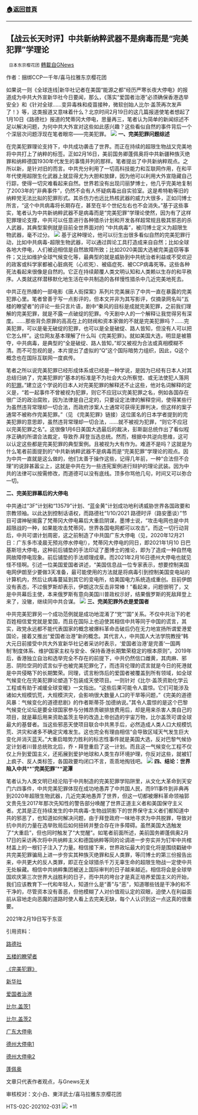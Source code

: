 ###  [:house:返回首頁](https://github.com/ourhimalayas/txt)
---

## 【战云长天时评】中共新纳粹武器不是病毒而是“完美犯罪”学理论
` 日本东京樱花团` [轉載自GNews](https://gnews.org/zh-hans/918754/)

作者：捆绑CCP一千年/喜马拉雅东京樱花团

如果说一则《全球连线|新华社记者在美国“能源之都”经历严寒长夜大停电》的报道成为中共大外宣新华社今日要闻，那么，《落实“爱国者治港”必须确保香港选举安全》和《针对全球……变异毒株和疫苗接种，微软创始人比尔·盖茨再次发声了！》等，这类报道又意味着什么？北京时间2月19日的这几篇报道使笔者想起了1月10日《路德社》报道的梵蒂冈大停电，思量再三，笔者认为简单的新闻综述不足以解决问题，为何中共大外宣对这些如此感兴趣？这些看似自然的事件背后一个个深层次问题浮现在笔者眼帘——完美犯罪。
![]()![](https://gnews.org/wp-content/uploads/2021/02/PHOTO-2021-02-19-18-53-45.jpg)
**一、完美犯罪问题综述**

在完美犯罪理论支持下，中共成功袭击了世界。而正在持续的超限生物战又完美地将中共打上了纳粹的标签。正如2月16日，美前国务卿蓬佩奥将中共新疆种族灭绝罪和纳粹德国1930年代发生的事情并列的那样。笔者提出了中共新纳粹观点。之所以新，是针对旧的而言。中共充分利用了一切高科技能力和互联网作用，在和平年代使用超限生化武器上就显得尤为大胆和放肆，因为他可以利用大外宣隐藏自己行踪，使得一切灾难看起来自然。世界若没有出现闫丽梦博士，他几乎完美地复制了2003年的“非典事件”，仍然不会有人怀疑病毒出自实验室。这是希特勒等旧的纳粹党无法比拟的犯罪形式。其杀伤力也远比热核武器的威力大很多，正如闫博士所言，“这个中共病毒将长期存在，甚至在半个世纪左右也不会消失。”基于这些事实，笔者认为中共新纳粹武器不是病毒而是“完美犯罪”学理论使然，因为有了这样犯罪理论支撑，中共可以任意进行各种猎杀计划和开发各样超常规且极其邪恶的杀人武器，其典型案例就是目前全世界面对的 “中共病毒”，被闫博士定义为超限生物武器，毫不过分。
![]()![](https://gnews.org/wp-content/uploads/2021/02/PHOTO-2021-02-19-18-52-16.jpg)
基于这种理论，他可以衍生出很多看似自然的完美犯罪行动，比如中共病毒-超限生物武器，可以通过舆论工具打造成来自自然；比如全球各地大停电，人们被迫相信是自然故障所致；比如2020美国大选被完美盗窃等事件；又比如维护全球气候变化等，最典型的就是威胁到中共统治者利益或不受欢迎的政客或科学家都被心脏病死（心欢死）、被癌症死、被CCP病毒死等。这些各种死法看起来很像是自然的。它正在持续颠覆人类文明认知和人类赖以生存的和平秩序。人类就这样潜移默化地生活在中共制造的各样慢性猎杀中几近完美地死去。

中共正在热播的一部电影《唐人街探案》系列片完美展示了中共一直在暴露的完美犯罪心里。笔者曾善于写一点影评的，但本文并非为其写影评，仅摘录网名叫“五楼的瞭望者”的评论一些只言片语，剧中“秦风的目标是成就完美犯罪，之前我们理解的完美犯罪，就是不露一点破绽的犯罪。今天剧中人的一个解释让我觉得另有深度。……那些背负原罪的高高在上的财阀和资本家做的不就是完美犯罪吗？……完美犯罪，可以是毫无破绽的犯罪，也可以是全是破绽、路人皆知，但没有人可以把它怎么样”。这位网友基本理解了什么叫《完美犯罪》。就如美国大选，明显是被篡夺，中共病毒，是典型的“全是破绽、路人皆知，”却又被视为合法或真相模糊不清。而不可忽视的是，本片提出了虚拟的“Q”这个国际暗势力组织，因此，Q这个概念也在国际互联网一度疯传。

笔者之所以说完美犯罪已经形成体系或已经是一种学说，是因为已经有日本人对其总结归纳了，完美犯罪的“基本的标准是不为社会大众所察觉、或无法使犯人落网的[犯罪](https://www.wikiwand.com/zh-cn/%25E7%258A%25AF%25E7%25BD%25AA)。”建立这个学说的日本人对完美犯罪的解释还不止这些，他对名词解释的定义是，“若一起事件不曾被视为犯罪，则它不应冠以完美犯罪之名，例如各国存在很广泛的政治腐败，因为法律是自己定的，只要设定法律的解释空间，使得某些行为虽然违背常理却一切合法，而政府涉案人士通常可获得无罪判决，但这样的案子通常不被称作完美犯罪。”（见 《完美犯罪》链接）这位匿名的日本学者提到的完美犯罪的意思即，虽然违背常理却一切合法，……就不被视为犯罪，“则它不应冠以完美犯罪之名”。这很像1月6日美国大选最后的裁决，彭斯副总统作出了看似程序正确的所谓合法裁定，导致乔.拜登当选总统。然而，根据中共逆向思维，这可以认定这些都是完美犯罪的典型案例。且被视为大有作为。难道不是吗？这就是为什么笔者前面提到的“中共新纳粹武器不是病毒而是“完美犯罪”学理论的观点。因为中共一直就是这么做的，他们太善于操作这些，记得几年前，一种“合法但不合理”的说辞甚嚣尘上，这就是中共在为一些违宪案例进行辩护的理论武装。因为中共的法律可以按需修改，而道德可以没有底线。顶多你骂他几句，时间又可以弥合一切。

**二、完美犯罪幕后的大停电**

中共通过“3F”计划和“13579”计划、“蓝金黄”计划成功地利诱威胁世界各国政要和宗教领袖。以此达到控制话语权，而路德社“1/10/2021 路德时评（路安墨谈）”节目可谓神秘揭露了梵蒂冈大停电幕后大重启阴谋，墨博士说，“攻击电网也是中共超限战的一种，如果能攻击梵蒂冈，世界各国电网都可以攻击”。而这一切行动背后，中共可谓计划周密，这之前制造了中共国广东大停电（见，2020年12月21日：广东多市凌晨无预兆停水停电!），梵蒂冈大停电的同日，即2021年1月10 日巴基斯坦大停电，这种前后铺垫的手法印证了墨博士的推论，即为了造成一种自然电网故障停电现象。前后铺垫的手法顺理成章。而2021年2月16日德州大停电也就见怪不怪啊。引述一位美国爱国者讲述，“美国信息战一位专家表示，想要控制美国电网伊朗至少要做3天准备，最可能使用的方法就是将病毒引到控制美国变电站的计算机内，然后让病毒蔓延到其它的变电所，给美国电力系统造成重创。目前伊朗没有表态，不过俄罗斯却表示，伊朗这次反击非常棒！”看起来，问题很明了，又是中共幕后主使，本来俄罗斯有意向美国川普政权示好，结果俄罗斯的死敌拜登上来了，没辙，继续同中共合谋。
![]()![](https://gnews.org/wp-content/uploads/2021/02/PHOTO-2021-02-19-18-52-25.jpg)
**三、完美犯罪外衣是爱国者**

中共完美犯罪另一个成功范例就是成功地混淆了“党”“国”关系。不仅中共治下的老百姓相信爱党就是爱国，而且在国际上也迫使其相信中共等同于中国的谎言，其实，政党永远都不能代表国家的概念被爆料革命击破后仍在无力地宣扬所谓爱港爱国论，接着又推出“爱国者治港”新的概念。其代言人，中共国人大法学院教授“韩大元日前接受中共大外宣新华社记者采访时表示，‘爱国者治港’是完善‘一国两制’制度体系、维护国家主权与安全、保持香港长期繁荣稳定的根本原则”。2019年后，香港独立自治和选举完全不存在的前提下，中共仍然信口雌黄，其肉麻、邪恶、阴险空洞的谎言似乎也被完美犯罪化了，而违背伦理的谎言就是今日的死港就是中共侵略下的长期繁荣。同理，谎言粉饰后的爱国者被覆盖到所有领域，如全球气候变化在完美犯罪论塑造下包装成天使项目。一则针对《比尔·盖茨资助化学云工程或有助于减缓全球变暖》一文指出。“这些后果可能令人震惊。它们可能涉及诸如大规模饥荒，大规模洪灾，会影响很大数量人口的干旱等问题，”《完美的道德风暴：气候变化的道德悲剧》的作者斯蒂芬·加德纳说。”其令人震惊的是这个巴黎气候变化论坛是要全球国家参与分摊昂贵碳排放费用后，却是用来杀害人类自己的项目，就是幕后用来资助盖茨主导的改造上帝创造的宇宙万物，比尔盖茨可谓全球最大的基督者。当这些邪恶天使项目联合中共黑手后，必然造成人类人口大规模饥荒、洪灾和诸多不确定灾难发生。这也完全有理由相信“会导致区域天气发生巨大变化并消灭蓝天。”大重启暗势力胜利的标志性事件就是美国大选，反对巴黎气候协定计划者川普总统败北后，乔・拜登重启了这一计划。而且这一气候变化工程不仅仅上升到爱国主义，还拓展到爱护地球和人类生存环境护理，你反对这些，就被钉上疯子、反人类标签，各国政要均闭口不言，乖乖地掏钱吧。
![]()![](https://gnews.org/wp-content/uploads/2021/02/PHOTO-2021-02-19-18-53-44.jpg)
**四、结论：世界陷入中共****“****完美犯罪****”****泥潭**

笔者认为人类文明已经沦陷于中共制造的完美犯罪学陷阱里，从文化大革命到天安门六四事件，中共完美犯罪体现在成功地愚弄了中共国人民，而911事件到非典再到2020年超限生物武器，几近完美地愚弄了世界，但这一切都被爆料革命领袖郭文贵先生2017年那次先知性的警告部分唤醒了世界正道主义者和美国保守主义者。尤其是正在持续发生的中共病毒-生物战阴影下的世界保守主义者们都知道中共的邪恶了，也知道如何解决问题，由于拜登政府一味地寻求为中共脱罪，导致对抗中共的力量在选举败局后如何扭转并整合存在许多障碍。虽然美国大选触发了“大重启”，但也同时触发了“大觉醒”。如笔者前面所述，美前国务卿蓬佩奥2月17日的采访再次将中共纳粹主义和德国纳粹等同的论调进一步夯实并为钉牢中共棺材盖上的一根钉子注入了力量。相信接下来，世界政坛最大的变化将是围绕戳破中共完美犯罪骗局上进一步夯实其种族灭绝罪和反人类罪，等闫博士的第三份报告出来，中共更大的反人类罪，即正在全球猎杀千万无辜生命的超限生物战一定使中共无处躲藏。相信中共纳粹集团被送上国际审判的日子越来越近。相信将会是全球举国欢庆第三次世界大战胜利的日子，而中共的垮台才是真正培养爱国主义的开始，我们应该教育下一代和年轻人，知道什么是“善”与“恶”，知道哪些钱是干净的和不干净的，尽管资本没有善恶，但他模糊了人对价值观认定的双眼，迫使人在利益面前从容地走向恶魔的道路时使人看上去完美无缺，每个人认识到这一点这真的很重要。

2021年2月19日写于东亚

引用资料：

[路德社](https://youtu.be/DisVqDs5S6E)

[五楼的瞭望者](https://www.sohu.com/a/450829371_705295)

[《完美犯罪》](https://www.wikiwand.com/zh-cn/%E5%AE%8C%E7%BE%8E%E7%8A%AF%E7%BD%AA)

[新华社](http://www.xinhuanet.com/world/2021-02/19/c_1127112430.htm)

[爱国者治港](http://www.xinhuanet.com/gangao/2021-02/19/c_1127113729.htm)

[比尔.盖茨1](http://people.techweb.com.cn/2019-09-09/2753470.shtml)

[比尔.盖茨2](https://www.cnbc.com/2019/09/07/bill-gates-funded-solar-geoengineering-could-help-stop-global-warming.html)

[广东大停电](https://baijiahao.baidu.com/s?id=1686662458860756884&amp;wfr=spider&amp;for=pc)

[德州大停电1](https://k.sina.cn/article_7060412642_1a4d558e200100o2it.html)

[德州大停电2](https://www.dw.com/zh/%E7%BE%8E%E5%9B%BD%E5%A4%9A%E5%9C%B0%E9%81%AD%E5%AF%92%E6%B5%81%E4%BE%B5%E8%A2%AD-%E5%BE%B7%E5%B7%9E%E6%95%B0%E7%99%BE%E4%B8%87%E4%BA%BA%E6%96%AD%E7%94%B5-%E4%BA%A4%E9%80%9A%E5%BD%93%E6%9C%BA/av-56587162)

[蓬佩奥](https://youtu.be/xWKz3La9dMk)

文章只代表作者观点，与Gnews无关

审核校对：文小白、東洋武士/喜马拉雅东京樱花团

HTS-02C-202102-031
![]()![](https://gnews.org/wp-content/uploads/2021/02/PHOTO-2021-02-15-15-06-54-1.jpg)
+11
